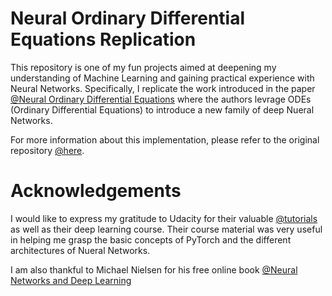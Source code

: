 # Neural Ordinary Differential Equations Replication

This repository is one of my fun projects aimed at deepening my understanding of Machine Learning and gaining practical experience with Neural Networks. Specifically, I replicate the work introduced in the paper [@Neural Ordinary Differential Equations](https://arxiv.org/pdf/1806.07366.pdf) where the authors levrage ODEs (Ordinary Differential Equations) to introduce a new family of deep Nueral Networks.

For more information about this implementation, please refer to the original repository [@here](https://github.com/rtqichen/torchdiffeq).

# Acknowledgements
I would like to express my gratitude to Udacity for their valuable [@tutorials](https://github.com/udacity/deep-learning-v2-pytorch) as well as their deep learning course. Their course material was very useful in helping me grasp the basic concepts of PyTorch and the different architectures of Nueral Networks.

I am also thankful to Michael Nielsen for his free online book [@Neural Networks and Deep Learning](http://neuralnetworksanddeeplearning.com/index.html)
